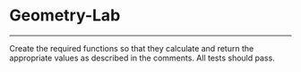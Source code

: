# Geometry-Lab
------
Create the required functions so that they calculate and return the appropriate values as described in the comments.
All tests should pass.
